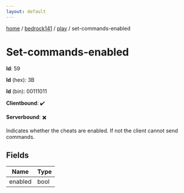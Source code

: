 ```yaml
---
layout: default
---
```


[home](/)  /  [bedrock141](/protocol/bedrock141)  /  [play](/protocol/bedrock141/play)  /  set-commands-enabled

# Set-commands-enabled

**Id**: 59

**Id** (hex): 3B

**Id** (bin): 00111011

**Clientbound**: ✔️

**Serverbound**: ✖️

Indicates whether the cheats are enabled. If not the client cannot send commands.

## Fields

Name | Type
---|---
enabled | bool

